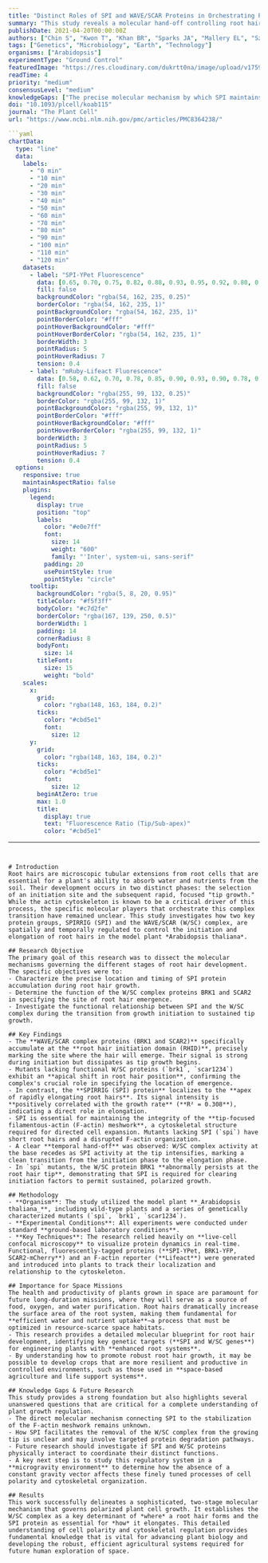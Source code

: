 ```yaml
---
title: "Distinct Roles of SPI and WAVE/SCAR Proteins in Orchestrating Plant Root Hair Growth"
summary: "This study reveals a molecular hand-off controlling root hair development in Arabidopsis. The WAVE/SCAR complex initiates root hair emergence, while the SPIRRIG (SPI) protein takes over to sustain tip growth by maintaining the actin cytoskeleton, a finding critical for optimizing plant nutrient uptake in space-based agriculture."
publishDate: 2021-04-20T00:00:00Z
authors: ["Chin S", "Kwon T", "Khan BR", "Sparks JA", "Mallery EL", "Szymanski DB", "Blancaflor EB"]
tags: ["Genetics", "Microbiology", "Earth", "Technology"]
organisms: ["Arabidopsis"]
experimentType: "Ground Control"
featuredImage: "https://res.cloudinary.com/dukrtt0na/image/upload/v1759681012/sbhiw6qgkmlelisb2hkc.jpg"
readTime: 4
priority: "medium"
consensusLevel: "medium"
knowledgeGaps: ["The precise molecular mechanism by which SPI maintains the F-actin meshwork.", "The pathway through which SPI mediates the depletion of BRK1 from the root hair tip.", "Potential physical interactions between the SPI and WAVE/SCAR protein complexes.", "How this regulatory system functions under microgravity conditions."]
doi: "10.1093/plcell/koab115"
journal: "The Plant Cell"
url: "https://www.ncbi.nlm.nih.gov/pmc/articles/PMC8364238/"

```yaml
chartData:
  type: "line"
  data:
    labels:
      - "0 min"
      - "10 min"
      - "20 min"
      - "30 min"
      - "40 min"
      - "50 min"
      - "60 min"
      - "70 min"
      - "80 min"
      - "90 min"
      - "100 min"
      - "110 min"
      - "120 min"
    datasets:
      - label: "SPI-YPet Fluorescence"
        data: [0.65, 0.70, 0.75, 0.82, 0.88, 0.93, 0.95, 0.92, 0.80, 0.70, 0.60, 0.55, 0.50]
        fill: false
        backgroundColor: "rgba(54, 162, 235, 0.25)"
        borderColor: "rgba(54, 162, 235, 1)"
        pointBackgroundColor: "rgba(54, 162, 235, 1)"
        pointBorderColor: "#fff"
        pointHoverBackgroundColor: "#fff"
        pointHoverBorderColor: "rgba(54, 162, 235, 1)"
        borderWidth: 3
        pointRadius: 5
        pointHoverRadius: 7
        tension: 0.4
      - label: "mRuby-Lifeact Fluorescence"
        data: [0.58, 0.62, 0.70, 0.78, 0.85, 0.90, 0.93, 0.90, 0.78, 0.68, 0.58, 0.53, 0.48]
        fill: false
        backgroundColor: "rgba(255, 99, 132, 0.25)"
        borderColor: "rgba(255, 99, 132, 1)"
        pointBackgroundColor: "rgba(255, 99, 132, 1)"
        pointBorderColor: "#fff"
        pointHoverBackgroundColor: "#fff"
        pointHoverBorderColor: "rgba(255, 99, 132, 1)"
        borderWidth: 3
        pointRadius: 5
        pointHoverRadius: 7
        tension: 0.4
  options:
    responsive: true
    maintainAspectRatio: false
    plugins:
      legend:
        display: true
        position: "top"
        labels:
          color: "#e0e7ff"
          font:
            size: 14
            weight: "600"
            family: "'Inter', system-ui, sans-serif"
          padding: 20
          usePointStyle: true
          pointStyle: "circle"
      tooltip:
        backgroundColor: "rgba(5, 8, 20, 0.95)"
        titleColor: "#f5f3ff"
        bodyColor: "#c7d2fe"
        borderColor: "rgba(167, 139, 250, 0.5)"
        borderWidth: 1
        padding: 14
        cornerRadius: 8
        bodyFont:
          size: 14
        titleFont:
          size: 15
          weight: "bold"
    scales:
      x:
        grid:
          color: "rgba(148, 163, 184, 0.2)"
        ticks:
          color: "#cbd5e1"
          font:
            size: 12
      y:
        grid:
          color: "rgba(148, 163, 184, 0.2)"
        ticks:
          color: "#cbd5e1"
          font:
            size: 12
        beginAtZero: true
        max: 1.0
        title:
          display: true
          text: "Fluorescence Ratio (Tip/Sub-apex)"
          color: "#cbd5e1"
```
---
```


# Introduction
Root hairs are microscopic tubular extensions from root cells that are essential for a plant's ability to absorb water and nutrients from the soil. Their development occurs in two distinct phases: the selection of an initiation site and the subsequent rapid, focused "tip growth." While the actin cytoskeleton is known to be a critical driver of this process, the specific molecular players that orchestrate this complex transition have remained unclear. This study investigates how two key protein groups, SPIRRIG (SPI) and the WAVE/SCAR (W/SC) complex, are spatially and temporally regulated to control the initiation and elongation of root hairs in the model plant *Arabidopsis thaliana*.

## Research Objective
The primary goal of this research was to dissect the molecular mechanisms governing the different stages of root hair development. The specific objectives were to:
- Characterize the precise location and timing of SPI protein accumulation during root hair growth.
- Determine the function of the W/SC complex proteins BRK1 and SCAR2 in specifying the site of root hair emergence.
- Investigate the functional relationship between SPI and the W/SC complex during the transition from growth initiation to sustained tip growth.

## Key Findings
- The **WAVE/SCAR complex proteins (BRK1 and SCAR2)** specifically accumulate at the **root hair initiation domain (RHID)**, precisely marking the site where the hair will emerge. Their signal is strong during initiation but dissipates as tip growth begins.
- Mutants lacking functional W/SC proteins (`brk1`, `scar1234`) exhibit an **apical shift in root hair position**, confirming the complex's crucial role in specifying the location of emergence.
- In contrast, the **SPIRRIG (SPI) protein** localizes to the **apex of rapidly elongating root hairs**. Its signal intensity is **positively correlated with the growth rate** (**R² = 0.308**), indicating a direct role in elongation.
- SPI is essential for maintaining the integrity of the **tip-focused filamentous-actin (F-actin) meshwork**, a cytoskeletal structure required for directed cell expansion. Mutants lacking SPI (`spi`) have short root hairs and a disrupted F-actin organization.
- A clear **temporal hand-off** was observed: W/SC complex activity at the base recedes as SPI activity at the tip intensifies, marking a clean transition from the initiation phase to the elongation phase.
- In `spi` mutants, the W/SC protein BRK1 **abnormally persists at the root hair tip**, demonstrating that SPI is required for clearing initiation factors to permit sustained, polarized growth.

## Methodology
- **Organism**: The study utilized the model plant **_Arabidopsis thaliana_**, including wild-type plants and a series of genetically characterized mutants (`spi`, `brk1`, `scar1234`).
- **Experimental Conditions**: All experiments were conducted under standard **ground-based laboratory conditions**.
- **Key Techniques**: The research relied heavily on **live-cell confocal microscopy** to visualize protein dynamics in real-time. Functional, fluorescently-tagged proteins (**SPI-YPet, BRK1-YFP, SCAR2-mCherry**) and an F-actin reporter (**Lifeact**) were generated and introduced into plants to track their localization and relationship to the cytoskeleton.

## Importance for Space Missions
The health and productivity of plants grown in space are paramount for future long-duration missions, where they will serve as a source of food, oxygen, and water purification. Root hairs dramatically increase the surface area of the root system, making them fundamental for **efficient water and nutrient uptake**—a process that must be optimized in resource-scarce space habitats.
- This research provides a detailed molecular blueprint for root hair development, identifying key genetic targets (**SPI and W/SC genes**) for engineering plants with **enhanced root systems**.
- By understanding how to promote robust root hair growth, it may be possible to develop crops that are more resilient and productive in controlled environments, such as those used in **space-based agriculture and life support systems**.

## Knowledge Gaps & Future Research
This study provides a strong foundation but also highlights several unanswered questions that are critical for a complete understanding of plant growth regulation.
- The direct molecular mechanism connecting SPI to the stabilization of the F-actin meshwork remains unknown.
- How SPI facilitates the removal of the W/SC complex from the growing tip is unclear and may involve targeted protein degradation pathways.
- Future research should investigate if SPI and W/SC proteins physically interact to coordinate their distinct functions.
- A key next step is to study this regulatory system in a **microgravity environment** to determine how the absence of a constant gravity vector affects these finely tuned processes of cell polarity and cytoskeletal organization.

## Results
This work successfully delineates a sophisticated, two-stage molecular mechanism that governs polarized plant cell growth. It establishes the W/SC complex as a key determinant of *where* a root hair forms and the SPI protein as essential for *how* it elongates. This detailed understanding of cell polarity and cytoskeletal regulation provides fundamental knowledge that is vital for advancing plant biology and developing the robust, efficient agricultural systems required for future human exploration of space.